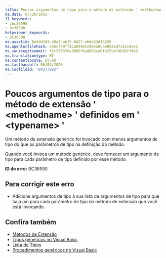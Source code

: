 ```yaml
---
title: Poucos argumentos de tipo para o método de extensão ' <methodname> ' definidos em ' <typename> '
ms.date: 07/20/2015
f1_keywords:
- vbc36590
- bc36590
helpviewer_keywords:
- BC36590
ms.assetid: 8a9dd2d3-d8af-4ef5-8427-eb6e83d16230
ms.openlocfilehash: dabcf49ff1ca84901c066a8cae8081d715e14ce5
ms.sourcegitcommit: f8c270376ed905f6a8896ce0fe25b4f4b38ff498
ms.translationtype: MT
ms.contentlocale: pt-BR
ms.lasthandoff: 06/04/2020
ms.locfileid: "84377282"
---
```

# <a name="too-few-type-arguments-to-extension-method-methodname-defined-in-typename"></a>Poucos argumentos de tipo para o método de extensão ' \<methodname> ' definidos em ' \<typename> '
Um método de extensão genérico foi invocado com menos argumentos de tipo do que os parâmetros de tipo na definição do método.  
  
 Quando você invoca um método genérico, deve fornecer um argumento de tipo para cada parâmetro de tipo definido por esse método.  
  
 **ID do erro:** BC36590  
  
## <a name="to-correct-this-error"></a>Para corrigir este erro  
  
- Adicione argumentos de tipo à sua lista de argumentos de tipo para que haja um para cada parâmetro de tipo do método de extensão que você está invocando.  
  
## <a name="see-also"></a>Confira também

- [Métodos de Extensão](../programming-guide/language-features/procedures/extension-methods.md)
- [Tipos genéricos no Visual Basic](../programming-guide/language-features/data-types/generic-types.md)
- [Lista de Tipos](../language-reference/statements/type-list.md)
- [Procedimentos genéricos no Visual Basic](../programming-guide/language-features/data-types/generic-procedures.md)

